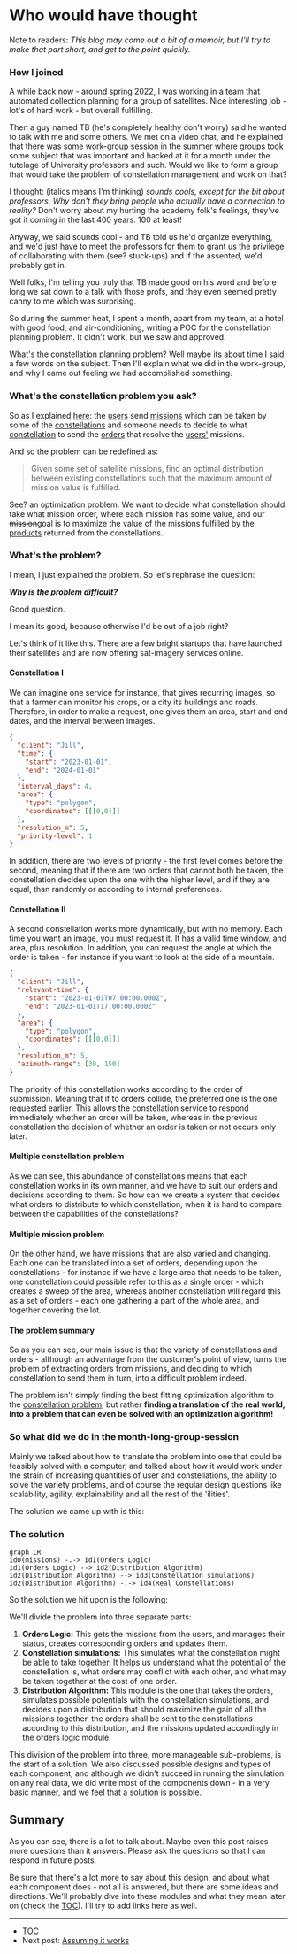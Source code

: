 # Who would have thought
Note to readers:
*This blog may come out a bit of a memoir, but I'll try to make that part short, and get to the point quickly.*

### How I joined
A while back now - around spring 2022, I was working in a team that automated collection planning for a group of satellites. Nice interesting job - lot's of hard work - but overall fulfilling.

Then a guy named TB (he's completely healthy don't worry) said he wanted to talk with me and some others. We met on a video chat, and he explained that there was some work-group session in the summer where groups took some subject that was important and hacked at it for a month under the tutelage of University professors and such. Would we like to form a group that would take the problem of constellation management and work on that?

I thought: (italics means I'm thinking) *sounds cools, except for the bit about professors. Why don't they bring people who actually have a connection to reality?* Don't worry about my hurting the academy folk's feelings, they've got it coming in the last 400 years. 100 at least!

Anyway, we said sounds cool - and TB told us he'd organize everything, and we'd just have to meet the professors for them to grant us the privilege of collaborating with them (see? stuck-ups) and if the assented, we'd probably get in.

Well folks, I'm telling you truly that TB made good on his word and before long we sat down to a talk with those profs, and they even seemed pretty canny to me which was surprising.

So during the summer heat, I spent a month, apart from my team, at a hotel with good food, and air-conditioning, writing a POC for the constellation planning problem. It didn't work, but we saw and approved.

What's the constellation planning problem? Well maybe its about time I said a few words on the subject. Then I'll explain what we did in the work-group, and why I came out feeling we had accomplished something.

### What's the constellation problem you ask?
So as I explained [here](Some%20of%20the%20basics.md):
the [users](Some%20of%20the%20basics.md#users)
send [missions](Some%20of%20the%20basics.md#missions-and-orders)
which can be taken by some of the
[constellations](Some%20of%20the%20basics.md#Satellite-constellation)
and someone needs to decide to what
[constellation](Some%20of%20the%20basics.md#Satellite-constellation)
to send the
[orders](Some%20of%20the%20basics.md#missions-and-orders)
that resolve
the [users'](Some%20of%20the%20basics.md#users)
missions.

And so the problem can be redefined as:

> Given some set of satellite missions, find an optimal distribution between existing constellations such that the maximum amount of mission value is fulfilled.

See? an optimization problem. We want to decide what constellation should take what mission order, where each mission has some value, and our ~~mission~~goal is to maximize the value of the missions fulfilled by the [products](Some%20of%20the%20basics.md#Product) returned from the constellations.

### What's the problem?
I mean, I just explained the problem. So let's rephrase the question:

***Why is the problem difficult?***

Good question.

I mean its good, because otherwise I'd be out of a job right?

Let's think of it like this. There are a few bright startups that have launched their satellites and are now offering sat-imagery services online.
#### Constellation I
We can imagine one service for instance, that gives recurring images, so that a farmer can monitor his crops, or a city its buildings and roads. Therefore, in order to make a request, one gives them an area, start and end dates, and the interval between images.
```json
{
  "client": "Jill",
  "time": {
    "start": "2023-01-01",
    "end": "2024-01-01"
  },
  "interval_days": 4,
  "area": {
    "type": "polygon",
    "coordinates": [[[0,0]]]
  },
  "resolution_m": 5,
  "priority-level": 1
}
```
In addition, there are two levels of priority - the first level comes before the second, meaning that if there are two orders that cannot both be taken, the constellation decides upon the one with the higher level, and if they are equal, than randomly or according to internal preferences.

#### Constellation II
A second constellation works more dynamically, but with no memory. Each time you want an image, you must request it. It has a valid time window, and area, plus resolution. In addition, you can request the angle at which the order is taken - for instance if you want to look at the side of a mountain.
```json
{
  "client": "Jill",
  "relevant-time": {
    "start": "2023-01-01T07:00:00.000Z",
    "end": "2023-01-01T17:00:00.000Z"
  },
  "area": {
    "type": "polygon",
    "coordinates": [[[0,0]]]
  },
  "resolution_m": 5,
  "azimuth-range": [30, 150]
}
```
The priority of this constellation works according to the order of submission. Meaning that if to orders collide, the preferred one is the one requested earlier. This allows the constellation service to respond immediately whether an order will be taken, whereas in the previous constellation the decision of whether an order is taken or not occurs only later.

#### Multiple constellation problem
As we can see, this abundance of constellations means that each constellation works in its own manner, and we have to suit our orders and decisions according to them. So how can we create a system that decides what orders to distribute to which constellation, when it is hard to compare between the capabilities of the constellations?

#### Multiple mission problem
On the other hand, we have missions that are also varied and changing. Each one can be translated into a set of orders, depending upon the constellations - for instance if we have a large area that needs to be taken, one constellation could possible refer to this as a single order - which creates a sweep of the area, whereas another constellation will regard this as a set of orders - each one gathering a part of the whole area, and together covering the lot.

#### The problem summary
So as you can see, our main issue is that the variety of constellations and orders - although an advantage from the customer's point of view, turns the problem of extracting orders from missions, and deciding to which constellation to send them in turn, into a difficult problem indeed.

The problem isn't simply finding the best fitting optimization algorithm to the [constellation problem](#What's-the-constellation-problem-you-ask?), but rather **finding a translation of the real world, into a problem that can even be solved with an optimization algorithm!**

### So what did we do in the month-long-group-session
Mainly we talked about how to translate the problem into one that could be feasibly solved with a computer, and talked about how it would work under the strain of increasing quantities of user and constellations, the ability to solve the variety problems, and of course the regular design questions like scalability, agility, explainability and all the rest of the 'ilities'.

The solution we came up with is this:

### The solution
```mermaid
graph LR
id0(missions) -.-> id1(Orders Logic)
id1(Orders Logic) --> id2(Distribution Algorithm)
id2(Distribution Algorithm) --> id3(Constellation simulations)
id2(Distribution Algorithm) -.-> id4(Real Constellations)
```
So the solution we hit upon is the following:

We'll divide the problem into three separate parts:

1. **Orders Logic:** This gets the missions from the users, and manages their status, creates corresponding orders and updates them.
2. **Constellation simulations:** This simulates what the constellation might be able to take together. It helps us understand what the potential of the constellation is, what orders may conflict with each other, and what may be taken together at the cost of one order.
3. **Distribution Algorithm:** This module is the one that takes the orders, simulates possible potentials with the constellation simulations, and decides upon a distribution that should maximize the gain of all the missions together. the orders shall be sent to the constellations according to this distribution, and the missions updated accordingly in the orders logic module.

This division of the problem into three, more manageable sub-problems, is the start of a solution. We also discussed possible designs and types of each component, and although we didn't succeed in running the simulation on any real data, we did write most of the components down - in a very basic manner, and we feel that a solution is possible.

## Summary
As you can see, there is a lot to talk about. Maybe even this post raises more questions than it answers. Please ask the questions so that I can respond in future posts.

Be sure that there's a lot more to say about this design, and about what each component does - not all is answered, but there are some ideas and directions.
We'll probably dive into these modules and what they mean later on (check the [TOC](../TOC.md)). I'll try to add links here as well.

---
- [TOC](../TOC.md)
- Next post: [Assuming it works](./posts/Assuming%20it%20works.md)
